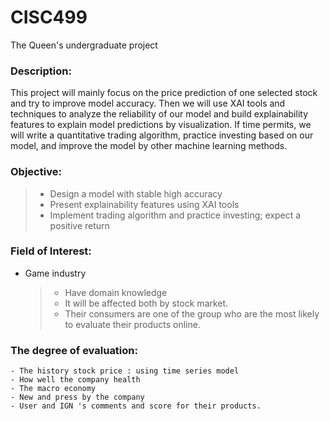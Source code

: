 # CISC499
The Queen's undergraduate project

### Description: 
This project will mainly focus on the price prediction of one selected stock and try to improve model accuracy. Then we will use XAI tools and techniques to analyze the reliability of our model and build explainability features to explain model predictions by visualization. If time permits, we will write a quantitative trading algorithm, practice investing based on our model, and improve the model by other machine learning methods.  

### Objective: 
>- Design a model with stable high accuracy
>- Present explainability features using XAI tools
>- Implement trading algorithm and practice investing; expect a positive return

### Field of Interest:
- Game industry
    >- Have domain knowledge
    >- It will be affected both by stock market.
    >- Their consumers are one of the group who are the most likely to evaluate their products online.

### The degree of evaluation:
    - The history stock price : using time series model
    - How well the company health
    - The macro economy
    - New and press by the company
    - User and IGN 's comments and score for their products.